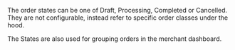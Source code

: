 The order states can be one of Draft, Processing, Completed or Cancelled. They are not configurable, instead refer to specific order classes under the hood. 

The States are also used for grouping orders in the merchant dashboard. 